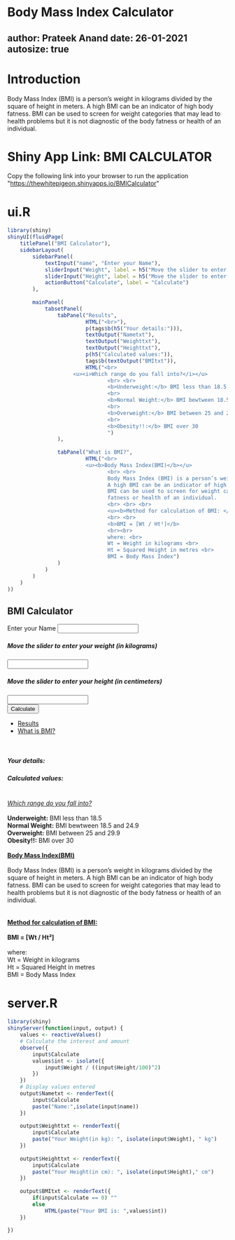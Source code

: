 Body Mass Index Calculator
========================================================
author: Prateek Anand
date: 26-01-2021
autosize: true
--
Introduction
========================================================
Body Mass Index (BMI) is a person’s weight in kilograms divided by the square of height in meters. A high BMI can be an indicator of high body fatness. BMI can be used to screen for weight categories that may lead to health problems but it is not diagnostic of the body fatness or health of an individual.

Shiny App Link: BMI CALCULATOR
========================================================
Copy the following link into your browser to run the application
"https://thewhitepigeon.shinyapps.io/BMICalculator"

ui.R
========================================================

```r
library(shiny)
shinyUI(fluidPage(
    titlePanel("BMI Calculator"),
    sidebarLayout(
        sidebarPanel(
            textInput("name", "Enter your Name"),
            sliderInput("Weight", label = h5("Move the slider to enter your weight (in kilograms)"), min = 0, max = 150, value = 5),
            sliderInput("Height", label = h5("Move the slider to enter your height (in centimeters)"), min = 0, max = 200, value = 5),
            actionButton("Calculate", label = "Calculate")
        ),
        
        mainPanel(
            tabsetPanel(
                tabPanel("Results",
                         HTML("<br>"),
                         p(tags$b(h5("Your details:"))),
                         textOutput("Nametxt"),
                         textOutput("Weighttxt"),
                         textOutput("Heighttxt"),
                         p(h5("Calculated values:")),
                         tags$b(textOutput("BMItxt")),
                         HTML("<br>
                     <u><i>Which range do you fall into?</i></u>
                                <br> <br>
                                <b>Underweight:</b> BMI less than 18.5
                                <br>
                                <b>Normal Weight:</b> BMI bewtween 18.5 and 24.9
                                <br>
                                <b>Overweight:</b> BMI between 25 and 29.9
                                <br>
                                <b>Obesity!!:</b> BMI over 30
                                ")
                ),
                
                tabPanel("What is BMI?",
                         HTML("<br>
                         <u><b>Body Mass Index(BMI)</b></u>
                                <br> <br>
                                Body Mass Index (BMI) is a person’s weight in kilograms divided by the square of height in meters.
                                A high BMI can be an indicator of high body fatness.
                                BMI can be used to screen for weight categories that may lead to health problems but it is not diagnostic of the body
                                fatness or health of an individual.
                                <br> <br> <br>
                                <u><b>Method for calculation of BMI: </b></u>
                                <br> <br>
                                <b>BMI = [Wt / Ht²]</b>
                                <br><br>
                                where: <br>
                                Wt = Weight in kilograms <br>
                                Ht = Squared Height in metres <br>
                                BMI = Body Mass Index")
                )
            )
        )
    )
))
```

<!--html_preserve--><div class="container-fluid">
<h2>BMI Calculator</h2>
<div class="row">
<div class="col-sm-4">
<form class="well">
<div class="form-group shiny-input-container">
<label class="control-label" for="name">Enter your Name</label>
<input id="name" type="text" class="form-control" value=""/>
</div>
<div class="form-group shiny-input-container">
<label class="control-label" for="Weight">
<h5>Move the slider to enter your weight (in kilograms)</h5>
</label>
<input class="js-range-slider" id="Weight" data-min="0" data-max="150" data-from="5" data-step="1" data-grid="true" data-grid-num="10" data-grid-snap="false" data-prettify-separator="," data-prettify-enabled="true" data-keyboard="true" data-data-type="number"/>
</div>
<div class="form-group shiny-input-container">
<label class="control-label" for="Height">
<h5>Move the slider to enter your height (in centimeters)</h5>
</label>
<input class="js-range-slider" id="Height" data-min="0" data-max="200" data-from="5" data-step="1" data-grid="true" data-grid-num="10" data-grid-snap="false" data-prettify-separator="," data-prettify-enabled="true" data-keyboard="true" data-data-type="number"/>
</div>
<button id="Calculate" type="button" class="btn btn-default action-button">Calculate</button>
</form>
</div>
<div class="col-sm-8">
<div class="tabbable">
<ul class="nav nav-tabs" data-tabsetid="3488">
<li class="active">
<a href="#tab-3488-1" data-toggle="tab" data-value="Results">Results</a>
</li>
<li>
<a href="#tab-3488-2" data-toggle="tab" data-value="What is BMI?">What is BMI?</a>
</li>
</ul>
<div class="tab-content" data-tabsetid="3488">
<div class="tab-pane active" data-value="Results" id="tab-3488-1">
<br>
<p>
<b>
<h5>Your details:</h5>
</b>
</p>
<div id="Nametxt" class="shiny-text-output"></div>
<div id="Weighttxt" class="shiny-text-output"></div>
<div id="Heighttxt" class="shiny-text-output"></div>
<p>
<h5>Calculated values:</h5>
</p>
<b>
<div id="BMItxt" class="shiny-text-output"></div>
</b>
<br>
                     <u><i>Which range do you fall into?</i></u>
                                <br> <br>
                                <b>Underweight:</b> BMI less than 18.5
                                <br>
                                <b>Normal Weight:</b> BMI bewtween 18.5 and 24.9
                                <br>
                                <b>Overweight:</b> BMI between 25 and 29.9
                                <br>
                                <b>Obesity!!:</b> BMI over 30
                                
</div>
<div class="tab-pane" data-value="What is BMI?" id="tab-3488-2"><br>
                         <u><b>Body Mass Index(BMI)</b></u>
                                <br> <br>
                                Body Mass Index (BMI) is a person’s weight in kilograms divided by the square of height in meters.
                                A high BMI can be an indicator of high body fatness.
                                BMI can be used to screen for weight categories that may lead to health problems but it is not diagnostic of the body
                                fatness or health of an individual.
                                <br> <br> <br>
                                <u><b>Method for calculation of BMI: </b></u>
                                <br> <br>
                                <b>BMI = [Wt / Ht²]</b>
                                <br><br>
                                where: <br>
                                Wt = Weight in kilograms <br>
                                Ht = Squared Height in metres <br>
                                BMI = Body Mass Index</div>
</div>
</div>
</div>
</div>
</div><!--/html_preserve-->

server.R
========================================================

```r
library(shiny)
shinyServer(function(input, output) {
    values <- reactiveValues()
    # Calculate the interest and amount
    observe({
        input$Calculate
        values$int <- isolate({
            input$Weight / ((input$Height/100)^2)
        })
    })
    # Display values entered
    output$Nametxt <- renderText({
        input$Calculate
        paste("Name:",isolate(input$name))
    })
    
    output$Weighttxt <- renderText({
        input$Calculate
        paste("Your Weight(in kg): ", isolate(input$Weight), " kg")
    })
    
    output$Heighttxt <- renderText({
        input$Calculate
        paste("Your Height(in cm): ", isolate(input$Height)," cm")
    })
    
    output$BMItxt <- renderText({
        if(input$Calculate == 0) ""
        else
            HTML(paste("Your BMI is: ",values$int))
    })
    
})
```

